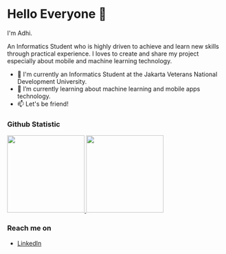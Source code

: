 # Hello Everyone 👋

I'm Adhi. 

An Informatics Student who is highly driven to achieve and learn new skills through practical experience. I loves to create and share my project especially about mobile and machine learning technology.

- 🔭 I'm currently an Informatics Student at the Jakarta Veterans National Development University.
- 🌱 I’m currently learning about machine learning and mobile apps technology.
- 📫 Let's be friend!
  
### Github Statistic
<p align="left">
<a href="https://github.com/adhibuchori">
  <img height="180em" src="https://github-readme-stats-eight-theta.vercel.app/api?username=adhibuchori&show_icons=true&theme=algolia&include_all_commits=true&count_private=true"/>
  <img height="180em" src="https://github-readme-stats-eight-theta.vercel.app/api/top-langs/?username=adhibuchori&layout=compact&langs_count=8&theme=algolia"/>
</a>
</p>

### Reach me on
- <a href="linkedin.com/in/mochammad-adhi-b-2049a1136">LinkedIn</a>
